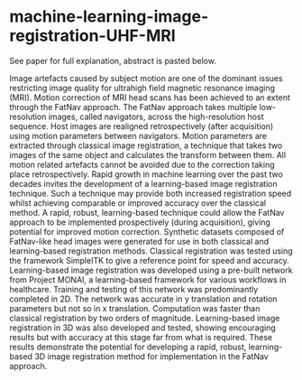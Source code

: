 # machine-learning-image-registration-UHF-MRI

See paper for full explanation, abstract is pasted below.

Image artefacts caused by subject motion are one of the dominant issues restricting image quality for ultrahigh field magnetic resonance imaging (MRI). Motion correction of MRI head scans has been achieved to an
extent through the FatNav approach. The FatNav approach takes multiple low-resolution images, called
navigators, across the high-resolution host sequence. Host images are realigned retrospectively (after
acquisition) using motion parameters between navigators. Motion parameters are extracted through classical
image registration, a technique that takes two images of the same object and calculates the transform between
them. All motion related artefacts cannot be avoided due to the correction taking place retrospectively. Rapid
growth in machine learning over the past two decades invites the development of a learning-based image
registration technique. Such a technique may provide both increased registration speed whilst achieving
comparable or improved accuracy over the classical method. A rapid, robust, learning-based technique could
allow the FatNav approach to be implemented prospectively (during acquisition), giving potential for
improved motion correction. Synthetic datasets composed of FatNav-like head images were generated for use
in both classical and learning-based registration methods. Classical registration was tested using the
framework SimpleITK to give a reference point for speed and accuracy. Learning-based image registration
was developed using a pre-built network from Project MONAI, a learning-based framework for various
workflows in healthcare. Training and testing of this network was predominantly completed in 2D. The
network was accurate in y translation and rotation parameters but not so in x translation. Computation was
faster than classical registration by two orders of magnitude. Learning-based image registration in 3D was
also developed and tested, showing encouraging results but with accuracy at this stage far from what is
required. These results demonstrate the potential for developing a rapid, robust, learning-based 3D image
registration method for implementation in the FatNav approach.

